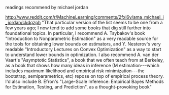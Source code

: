 readings recommend by michael jordan




http://www.reddit.com/r/MachineLearning/comments/2fxi6v/ama_michael_i_jordan/ckdqzph
"That particular version of the list seems to be one from a few years ago; I now tend to add some books that dig still further into foundational topics. In particular, I recommend A. Tsybakov's book "Introduction to Nonparametric Estimation" as a very readable source for the tools for obtaining lower bounds on estimators, and Y. Nesterov's very readable "Introductory Lectures on Convex Optimization" as a way to start to understand lower bounds in optimization. I also recommend A. van der Vaart's "Asymptotic Statistics", a book that we often teach from at Berkeley, as a book that shows how many ideas in inference (M estimation---which includes maximum likelihood and empirical risk minimization---the bootstrap, semiparametrics, etc) repose on top of empirical process theory. I'd also include B. Efron's "Large-Scale Inference: Empirical Bayes Methods for Estimation, Testing, and Prediction", as a thought-provoking book"
